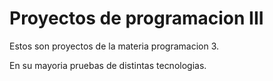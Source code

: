 # Proyectos de programacion III


Estos son proyectos de la materia programacion 3.

En su mayoria pruebas de distintas tecnologias.
